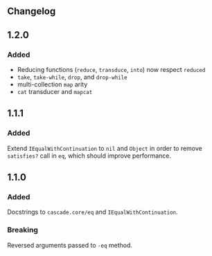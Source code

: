 ## Changelog

## 1.2.0

### Added

* Reducing functions (`reduce`, `transduce`, `into`) now respect `reduced`
* `take`, `take-while`, `drop`, and `drop-while`
* multi-collection `map` arity
* `cat` transducer and `mapcat`

## 1.1.1

### Added

Extend `IEqualWithContinuation` to `nil` and `Object` in order to remove
`satisfies?` call in `eq`, which should improve performance.

## 1.1.0

### Added

Docstrings to `cascade.core/eq` and `IEqualWithContinuation`.

### Breaking

Reversed arguments passed to `-eq` method.
